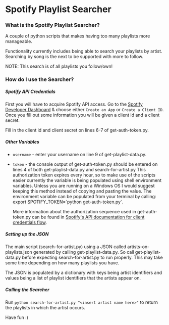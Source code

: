 # Spotify Playlist Searcher

### What is the Spotify Playlist Searcher?

A couple of python scripts that makes having too many playlists more manageable.

Functionality currently includes being able to search your playlists by artist.
Searching by song is the next to be supported with more to follow.

NOTE: This search is of all playlists you follow/own!

### How do I use the Searcher?

##### Spotify API Credentials

First you will have to acquire Spotify API access.  Go to the [Spotify Developer Dashboard](https://developer.spotify.com/dashboard/)
& choose either `Create an App` or `Create a Client ID`.  Once you fill out some information you will be given a client id and a client secret.

Fill in the client id and client secret on lines 6-7 of get-auth-token.py.

##### Other Variables

- `username` - enter your username on line 9 of get-playlist-data.py.

-  `token` - the console output of get-auth-token.py should be entered on lines 4 of both get-playlist-data.py and search-for-artist.py
    This authorization token expires every hour, so to make use of the scripts easier currently the variable is being populated using shell environment variables.
    Unless you are running on a Windows OS I would suggest keeping this method instead of copying and pasting the value.
    The environment variable can be populated from your terminal by calling: export SPOTIFY_TOKEN=\`python get-auth-token.py\`.

    More information about the authorization sequence used in get-auth-token.py can be found in [Spotify's API documentation for client credentials flow](https://developer.spotify.com/documentation/general/guides/authorization-guide/#client-credentials-flow).

##### Setting up the JSON

The main script (search-for-artist.py) using a JSON called artists-on-playlists.json generated by calling get-playlist-data.py.  So call get-playlist-data.py
before expecting search-for-artist.py to run properly.  This may take some time depending on how many playlists you have.

The JSON is populated by a dictionary with keys being artist identifiers and values being a list of playlist identifiers that the artists appear on.

##### Calling the Searcher

Run ```python search-for-artist.py "<insert artist name here>"``` to return the playlists in which the artist occurs.

Have fun :)
